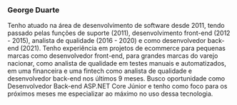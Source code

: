 ### George Duarte

Tenho atuado na área de desenvolvimento de software desde 2011, tendo passado pelas funções de suporte (2011), desenvolvimento front-end (2012 - 2015), analista de qualidade (2016 - 2020) e como desenvolvedor back-end (2021).
Tenho experiência em projetos de ecommerce para pequenas marcas como desenvolvedor front-end, para grandes marcas do varejo nacionar, como analista de qualidade em testes manuais e automatizados, em uma financeira e uma fintech como analista de qualidade e desenvolvedor back-end nos últimos 9 meses.
Busco oportunidade como Desenvolvedor Back-end ASP.NET Core Júnior e tenho como foco para os próximos meses me especializar ao máximo no uso dessa tecnologia.
